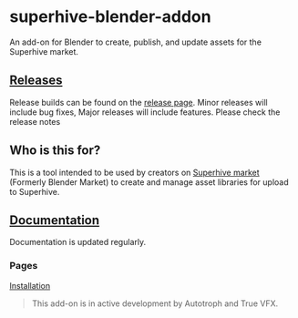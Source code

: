# superhive-blender-addon
An add-on for Blender to create, publish, and update assets for the Superhive market.

## [Releases](https://github.com/CGCookie/superhive-blender-addon/releases)
Release builds can be found on the [release page](https://github.com/CGCookie/superhive-blender-addon/releases). Minor releases will include bug fixes, Major releases will include features. Please check the release notes

## Who is this for?

This is a tool intended to be used by creators on [Superhive market](https://blendermarket.com/) (Formerly Blender Market) to create and manage asset libraries for upload to Superhive.

## [Documentation](https://github.com/CGCookie/superhive-blender-addon/wiki)

Documentation is updated regularly.

### Pages
[Installation](https://github.com/CGCookie/superhive-blender-addon/wiki/Installation)

> This add-on is in active development by Autotroph and True VFX.
